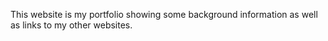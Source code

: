 This website is my portfolio showing some background information as well as links to my other websites.
